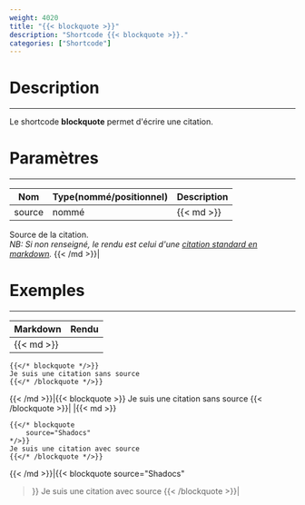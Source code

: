 ```yaml
---
weight: 4020
title: "{{< blockquote >}}"
description: "Shortcode {{< blockquote >}}."
categories: ["Shortcode"]
---
```


# Description
---

Le shortcode **blockquote** permet d'écrire une citation.

# Paramètres
---

| Nom | Type(nommé/positionnel) | Description |
| --- | ----------------------- | ----------- |
| source | nommé |{{< md >}}
Source de la citation.  
*NB: Si non renseigné, le rendu est celui d'une [citation standard en markdown](/markdown/blockquote).*
{{< /md >}}|

# Exemples
---

| Markdown | Rendu |
| -------- | ----- |
|{{< md >}}
```
{{</* blockquote */>}}
Je suis une citation sans source
{{</* /blockquote */>}}
```
{{< /md >}}|{{< blockquote >}}
Je suis une citation sans source
{{< /blockquote >}}|
|{{< md >}}
```
{{</* blockquote
    source="Shadocs"
*/>}}
Je suis une citation avec source
{{</* /blockquote */>}}
```
{{< /md >}}|{{< blockquote
    source="Shadocs"
>}}
Je suis une citation avec source
{{< /blockquote >}}|
